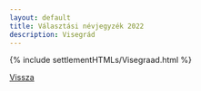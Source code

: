 ```yaml
---
layout: default
title: Választási névjegyzék 2022
description: Visegrád
---
```


{% include settlementHTMLs/Visegraad.html %}

[Vissza](../)